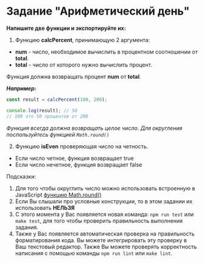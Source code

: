 # Задание "Арифметический день"

**Напишите две функции и экспортируйте их:**

1. Функцию __calcPercent__, принимающую 2 аргумента:
  - __num__ - число, необходимое вычислить в процентном соотношении от __total__.
  - __total__ - число от которого нужно вычислить процент.

Функция должна возвращать процент __num__ от __total__.

**_Например:_**

```js
const result = calcPercent(100, 200);

console.log(result); // 50
// 100 это 50 процентов от 200
```
*Функция всегда должна возвращать целое число. Для округления поспользуйтесь функцией ```Math.round()```*

2. Функцию __isEven__ проверяющая число на четность.
  - Если число четное, функция возвращает true
  - Если число нечетное, функция возвращает false

Подсказки:
1. Для того чтобы округлить число можно использовать встроенную в JavaScript [функцию Math.round()](https://developer.mozilla.org/ru/docs/Web/JavaScript/Reference/Global_Objects/Math/round)
2. Если Вы слышали про условные конструкции, то в этом задании их использовать **НЕЛЬЗЯ**
3. С этого момента у Вас появляется новая команда: ```npm run test``` или ```make test```, для того чтобы проверить правильность выполнения задания.
4. Также у Вас появляется автоматическая проверка на правильность форматирования кода. Вы можете интегрировать эту проверку в Ваш текстовый редактор. Также Вы можете проверять корректность написания с помощью команды ```npm run lint``` или ```make lint```.